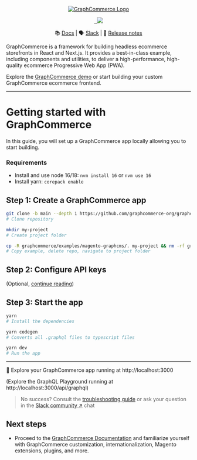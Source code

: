 <p align="center">
    <a href="https://www.graphcommerce.org/"><img src="https://graphcommerce.vercel.app/favicon.svg" alt="GraphCommerce Logo"/></a>
</p>
<p align="center">
  <a aria-label="License" href="https://www.npmjs.com/package/@graphcommerce/magento-graphcms">
    <img alt="" src="https://img.shields.io/npm/v/@graphcommerce/magento-graphcms?style=for-the-badge">
  </a>
  <a aria-label="License" href="https://github.com/graphcommerce-org/graphcommerce/blob/main/LICENSE.md">
    <img alt="" src="https://img.shields.io/badge/License-ELv2-green?style=for-the-badge">
  </a>
  <a aria-label="Vercel logo" href="https://vercel.com?utm_source=graphcommerce&utm_campaign=oss">
    <img src="https://img.shields.io/badge/POWERED%20BY%20Vercel-000000.svg?style=for-the-badge&logo=Vercel&labelColor=000">
  </a>  
</p>

<div align="center">

📚 [Docs](https://graphcommerce.org/docs) | 🗣
[Slack](https://join.slack.com/t/graphcommerce/shared_invite/zt-11rmgq1ad-F~0daNtKcSvtcC4eQRzjeQ)
| 📝 [Release notes](https://github.com/graphcommerce-org/graphcommerce/releases)

</div>

GraphCommerce is a framework for building headless ecommerce storefronts in
React and Next.js. It provides a best-in-class example, including components and
utilities, to deliver a high-performance, high-quality ecommerce Progressive Web
App (PWA).

Explore the [GraphCommerce demo](https://graphcommerce.vercel.app/) or start
building your custom GraphCommerce ecommerce frontend.

---

# Getting started with GraphCommerce

In this guide, you will set up a GraphCommerce app locally allowing you to start
building.

### Requirements

- Install and use node 16/18: `nvm install 16` or `nvm use 16`
- Install yarn: `corepack enable`

## Step 1: Create a GraphCommerce app

```bash
git clone -b main --depth 1 https://github.com/graphcommerce-org/graphcommerce.git
# Clone repository
```

```bash
mkdir my-project
# Create project folder
```

```bash
cp -R graphcommerce/examples/magento-graphcms/. my-project && rm -rf graphcommerce && cd my-project
# Copy example, delete repo, navigate to project folder
```

## Step 2: Configure API keys

(Optional, [continue reading](https://www.graphcommerce.org/docs/getting-started/create))

## Step 3: Start the app

```bash
yarn
# Install the dependencies
```

```bash
yarn codegen
# Converts all .graphql files to typescript files
```

```bash
yarn dev
# Run the app
```

---

🎉 Explore your GraphCommerce app running at http://localhost:3000

(Explore the GraphQL Playground running at http://localhost:3000/api/graphql)

> No success? Consult the
> [troubleshooting guide](../framework/troubleshooting.md) or ask your question
> in the
> [Slack community ↗](https://join.slack.com/t/graphcommerce/shared_invite/zt-11rmgq1ad-F~0daNtKcSvtcC4eQRzjeQ)
> chat

## Next steps

- Proceed to the [GraphCommerce Documentation](https://www.graphcommerce.org/docs) and
  familiarize yourself with GraphCommerce customization, internationalization,
  Magento extensions, plugins, and more.

